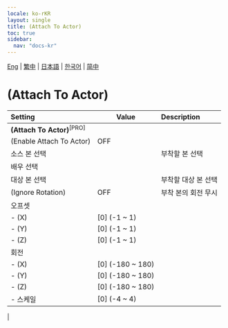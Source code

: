```yaml
---
locale: ko-rKR
layout: single
title: (Attach To Actor)
toc: true
sidebar:
  nav: "docs-kr"
---
```

[Eng](/dancexr/menu/2025.4/actor/attach_to_actor) | [繁中](/tw/dancexr/menu/2025.4/actor/attach_to_actor) | [日本語](/jp/dancexr/menu/2025.4/actor/attach_to_actor) | [한국어](/kr/dancexr/menu/2025.4/actor/attach_to_actor) | [简中](/zh/dancexr/menu/2025.4/actor/attach_to_actor)

# (Attach To Actor)



| Setting | Value | Description |
| :--- | --- | :--- |
|**(Attach To Actor)**<sup>[PRO]</sup> | | 
| (Enable Attach To Actor) | OFF | 
| 소스 본 선택 || 부착할 본 선택
| 배우 선택 |  |  |
| 대상 본 선택 || 부착할 대상 본 선택
| (Ignore Rotation) | OFF | 부착 본의 회전 무시
| 오프셋 || 
|- (X) | [0] (-1 ~ 1) | 
|- (Y) | [0] (-1 ~ 1) | 
|- (Z) | [0] (-1 ~ 1) | 
| 회전 || 
|- (X) | [0] (-180 ~ 180) | 
|- (Y) | [0] (-180 ~ 180) | 
|- (Z) | [0] (-180 ~ 180) | 
|- 스케일 | [0] (-4 ~ 4) | 
|
